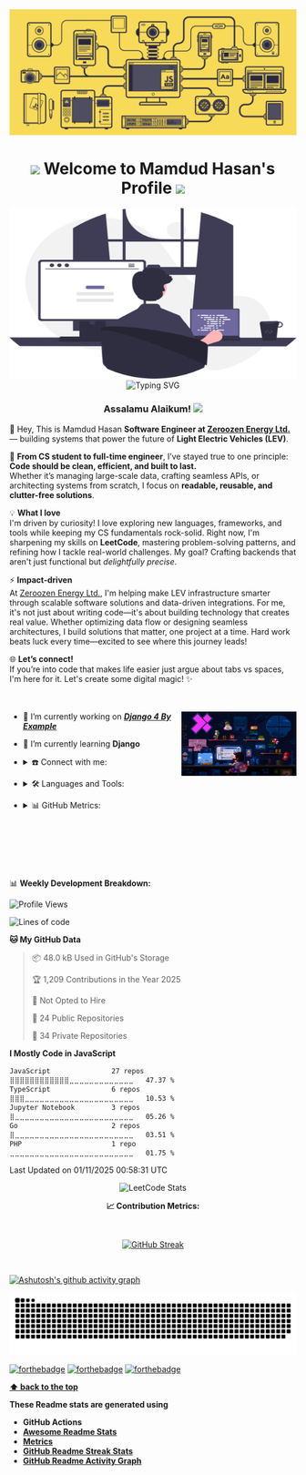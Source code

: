 <img src="./assets/js.gif" alt="header">

<h1  align="center"><strong> <img src="https://user-images.githubusercontent.com/74038190/213844263-a8897a51-32f4-4b3b-b5c2-e1528b89f6f3.png" width="50px" />  Welcome to Mamdud Hasan's Profile <img src="https://user-images.githubusercontent.com/74038190/213844263-a8897a51-32f4-4b3b-b5c2-e1528b89f6f3.png" width="50px" /> </strong></h1>

<img width="100%" height="300px" src="./assets/header.svg" alt="header">

<div align='center'>
<img src="https://readme-typing-svg.herokuapp.com?font=Fira+Code&duration=3000&pause=1000&center=true&vCenter=true&width=435&lines=Aspiring+Backend+Developer;Opensource+Enthusiast;Competitive+Programmer" alt="Typing SVG" />
</div>
<div align="center"> <h3><strong> Assalamu Alaikum! <img src="https://raw.githubusercontent.com/Tarikul-Islam-Anik/Animated-Fluent-Emojis/master/Emojis/Hand%20gestures/Waving%20Hand%20Medium-Light%20Skin%20Tone.png" width="25px"></strong></h3></div>

<!-- <img width="1000px" src="./assets/hello.gif" alt="header"> -->

🌌 Hey, This is Mamdud Hasan **Software Engineer at [Zeroozen Energy Ltd.](https://zeroozen.com)** — building systems that power the future of **Light Electric Vehicles (LEV)**.

🚀 **From CS student to full-time engineer**, I’ve stayed true to one principle:  **Code should be clean, efficient, and built to last.**  
Whether it’s managing large-scale data, crafting seamless APIs, or architecting systems from scratch, I focus on **readable, reusable, and clutter-free solutions**.

💡 **What I love** <br/>
I'm driven by curiosity! I love exploring new languages, frameworks, and tools while keeping my CS fundamentals rock-solid. Right now, I'm sharpening my skills on **LeetCode**, mastering problem-solving patterns, and refining how I tackle real-world challenges. My goal? Crafting backends that aren't just functional but *delightfully precise*.

⚡ **Impact-driven**  
At [Zeroozen Energy Ltd.](https://zeroozen.com), I'm helping make LEV infrastructure smarter through scalable software solutions and data-driven integrations. For me, it's not just about writing code—it's about building technology that creates real value. Whether optimizing data flow or designing seamless architectures, I build solutions that matter, one project at a time. Hard work beats luck every time—excited to see where this journey leads!

🌐 **Let’s connect!** <br/>
If you’re into code that makes life easier just argue about tabs vs spaces, I'm here for it. Let's create some digital magic! ✨
<br/>
<br/>
<br/>

<p align= "right">
<img align="right" alt="Coder GIF"  width="40%"  src="./assets/mario.gif" />
</p>
<p  align = "left">

- 🔭 I’m currently working on [***Django 4 By Example***](https://github.com/n8fury/Django_4_by_examples)  
- 🌱 I’m currently learning **Django**  

- <details>
  <summary>☎️ Connect with me:</summary>
  <p align="left">
    <a href="https://twitter.com/n8fury1" target="_blank">
      <img align="center" src="https://img.shields.io/badge/Twitter-1DA1F2?style=for-the-badge&logo=twitter&logoColor=white" alt="Twitter - n8fury1" />
    </a>
    <a href="https://linkedin.com/in/mamdud-hasan" target="_blank">
      <img align="center" src="https://img.shields.io/badge/LinkedIn-0077B5?style=for-the-badge&logo=linkedin&logoColor=white" alt="LinkedIn - mamdud-hasan" />
    </a>
    <a href="mailto:mhjoy547@gmail.com" target="_blank">
      <img align="center" src="https://img.shields.io/badge/Gmail-D14836?style=for-the-badge&logo=gmail&logoColor=white" alt="Email - mhjoy547@gmail.com" />
    </a>
  </p>

</details>

- <details>
  <summary>🛠️ Languages and Tools:</summary>
  <br/>
  <img src="https://img.shields.io/badge/C%2B%2B-00599C?style=for-the-badge&logo=c%2B%2B&logoColor=white">
  <img src="https://img.shields.io/badge/Python-FFD43B?style=for-the-badge&logo=python&logoColor=blue"/>
  <img src="https://img.shields.io/badge/HTML5-E34F26?style=for-the-badge&logo=html5&logoColor=white" />
  <img src="https://img.shields.io/badge/CSS3-1572B6?style=for-the-badge&logo=css3&logoColor=white" />
  <img src="https://img.shields.io/badge/TypeScript-007ACC?style=for-the-badge&logo=typescript&logoColor=white"/>
  <img src="https://img.shields.io/badge/JavaScript-323330?style=for-the-badge&logo=javascript&logoColor=F7DF1E"/>
  <img src="https://img.shields.io/badge/Node.js-339933?style=for-the-badge&logo=nodedotjs&logoColor=white"/>
  <img src="https://img.shields.io/badge/Express.js-000000?style=for-the-badge&logo=express&logoColor=white"/>
  <img src="https://img.shields.io/badge/GitHub-100000?style=for-the-badge&logo=github&logoColor=white"/>
  <img src="https://img.shields.io/badge/Linux-FCC624?style=for-the-badge&logo=linux&logoColor=black" />
  <img src="https://img.shields.io/badge/Arch_Linux-1793D1?style=for-the-badge&logo=arch-linux&logoColor=white" />
  <img src="https://img.shields.io/badge/MySQL-005C84?style=for-the-badge&logo=mysql&logoColor=white" />
  <img src="https://img.shields.io/badge/MongoDB-4EA94B?style=for-the-badge&logo=mongodb&logoColor=white"/>
  <img src="https://img.shields.io/badge/LaTeX-47A141?style=for-the-badge&logo=LaTeX&logoColor=white"/>
  <img src="https://img.shields.io/badge/Markdown-000000?style=for-the-badge&logo=markdown&logoColor=white"/>
  <img src="https://img.shields.io/badge/Docker-2CA5E0?style=for-the-badge&logo=docker&logoColor=white"/>
  <img src="https://img.shields.io/badge/VSCode-0078D4?style=for-the-badge&logo=visual%20studio%20code&logoColor=white"/>
  <img src="https://img.shields.io/badge/Vercel-000000?style=for-the-badge&logo=vercel&logoColor=white"/>
  <img src="https://img.shields.io/badge/Adobe%20Illustrator-FF9A00?style=for-the-badge&logo=adobe%20illustrator&logoColor=white" />
  <img src="https://img.shields.io/badge/Figma-F24E1E?style=for-the-badge&logo=figma&logoColor=white"/>

</details>

- <details>
  <summary>📊 GitHub Metrics:</summary>
  <p align="left">
    <img src="./assets/github-metrics.svg">
  </p>

</details>

<br/>
<br/>
<br/>
<br/>
<br/>

📊 **Weekly Development Breakdown:**
<!--START_SECTION:waka-->
![Profile Views](http://img.shields.io/badge/Profile%20Views-0-blue)

![Lines of code](https://img.shields.io/badge/From%20Hello%20World%20I%27ve%20Written-51.0%20million%20lines%20of%20code-blue)

**🐱 My GitHub Data** 

> 📦 48.0 kB Used in GitHub's Storage 
 > 
> 🏆 1,209 Contributions in the Year 2025
 > 
> 🚫 Not Opted to Hire
 > 
> 📜 24 Public Repositories 
 > 
> 🔑 34 Private Repositories 
 > 
**I Mostly Code in JavaScript** 

```text
JavaScript               27 repos            ⣿⣿⣿⣿⣿⣿⣿⣿⣿⣿⣿⣿⣀⣀⣀⣀⣀⣀⣀⣀⣀⣀⣀⣀⣀   47.37 % 
TypeScript               6 repos             ⣿⣿⣿⣀⣀⣀⣀⣀⣀⣀⣀⣀⣀⣀⣀⣀⣀⣀⣀⣀⣀⣀⣀⣀⣀   10.53 % 
Jupyter Notebook         3 repos             ⣿⣀⣀⣀⣀⣀⣀⣀⣀⣀⣀⣀⣀⣀⣀⣀⣀⣀⣀⣀⣀⣀⣀⣀⣀   05.26 % 
Go                       2 repos             ⣿⣀⣀⣀⣀⣀⣀⣀⣀⣀⣀⣀⣀⣀⣀⣀⣀⣀⣀⣀⣀⣀⣀⣀⣀   03.51 % 
PHP                      1 repo              ⣀⣀⣀⣀⣀⣀⣀⣀⣀⣀⣀⣀⣀⣀⣀⣀⣀⣀⣀⣀⣀⣀⣀⣀⣀   01.75 % 
```




 Last Updated on 01/11/2025 00:58:31 UTC
<!--END_SECTION:waka-->

<div align="center">
  <img src="https://leetcard.jacoblin.cool/n8fury?theme=nord&font=JetBrains%20Mono&ext=activity" alt="LeetCode Stats">
</div>

 <strong> <p align=center> 📈 Contribution Metrics: </p>  </strong>

<br/>
<p align=center><a href="https://git.io/streak-stats"><img src="https://github-readme-streak-stats-lake-rho.vercel.app?user=n8fury&theme=tokyonight&card_width=520&fire=EB0000" alt="GitHub Streak" /></a></p>
<br/>

[![Ashutosh's github activity graph](https://github-readme-activity-graph.vercel.app/graph?username=n8fury&theme=github-compact&area=true&hide_border=false&custom_title=n8fury's%20Contribution%20Graph )](https://github.com/ashutosh00710/github-readme-activity-graph)

<div align="center">
  <img src="./assets/snake.svg" alt="Mamdud Hasan's GitHub Stats" />
</div>

[![forthebadge](https://forthebadge.com/images/badges/built-with-love.svg)](https://forthebadge.com)
[![forthebadge](https://forthebadge.com/images/badges/open-source.svg)](https://forthebadge.com)
[![forthebadge](https://forthebadge.com/images/badges/powered-by-black-magic.svg)](https://forthebadge.com)

**[⬆ back to the top](# )**

**These Readme stats are generated using**

- **GitHub Actions**
- **[Awesome Readme Stats](https://github.com/anmol098/waka-readme-stats)**  
- **[Metrics](https://github.com/lowlighter/metrics)**  
- **[GitHub Readme Streak Stats](https://github.com/DenverCoder1/github-readme-streak-stats)**
- **[GitHub Readme Activity Graph](https://github.com/Ashutosh00710/github-readme-activity-graph)**

<!-- todo -->
<!-- add snake svg from @github.com/mikyll -->
<!-- fixed snake svg push issue from @github.com/crazy-max -->
<!-- fixe wakatime ITA from @github.com/mikyll  -->


